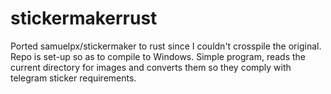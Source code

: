 # stickermakerrust

Ported samuelpx/stickermaker to rust since I couldn't crosspile the original.
Repo is set-up so as to compile to Windows.
Simple program, reads the current directory for images and converts them so they comply with telegram sticker requirements.
